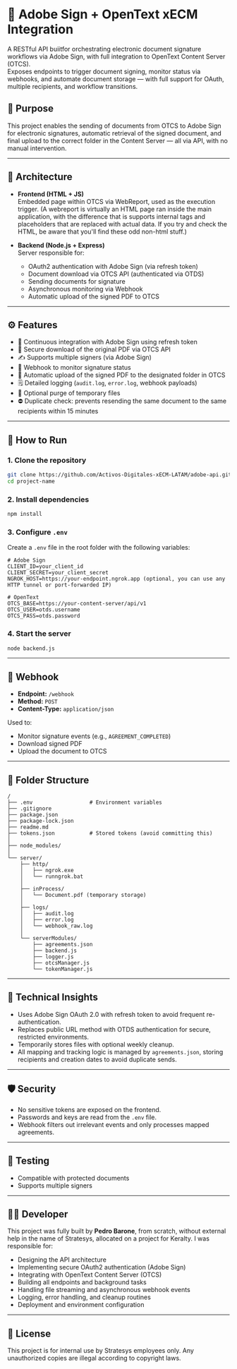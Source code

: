 # 🔐 Adobe Sign + OpenText xECM Integration
A RESTful API buiitfor orchestrating electronic document signature workflows via Adobe Sign, with full integration to OpenText Content Server (OTCS).  
Exposes endpoints to trigger document signing, monitor status via webhooks, and automate document storage — with full support for OAuth, multiple recipients, and workflow transitions.

## 📌 Purpose

This project enables the sending of documents from OTCS to Adobe Sign for electronic signatures, automatic retrieval of the signed document, and final upload to the correct folder in the Content Server — all via API, with no manual intervention.

---

## 🧱 Architecture

- **Frontend (HTML + JS)**  
  Embedded page within OTCS via WebReport, used as the execution trigger. (A webreport is virtually an HTML page ran inside the main application, with the difference that is supports internal tags and placeholders that are replaced with actual data. If you try and check the HTML, be aware that you'll find these odd non-html stuff.)

- **Backend (Node.js + Express)**  
  Server responsible for:
  - OAuth2 authentication with Adobe Sign (via refresh token)
  - Document download via OTCS API (authenticated via OTDS)
  - Sending documents for signature
  - Asynchronous monitoring via Webhook
  - Automatic upload of the signed PDF to OTCS

---

## ⚙️ Features

- 🔁 Continuous integration with Adobe Sign using refresh token
- 📅 Secure download of the original PDF via OTCS API
- ✍️ Supports multiple signers (via Adobe Sign)
- 📡 Webhook to monitor signature status
- 📄 Automatic upload of the signed PDF to the designated folder in OTCS
- 🗒️ Detailed logging (`audit.log`, `error.log`, webhook payloads)
- 🧼 Optional purge of temporary files
- ⛔ Duplicate check: prevents resending the same document to the same recipients within 15 minutes

---

## 🚀 How to Run

### 1. Clone the repository

```bash
git clone https://github.com/Activos-Digitales-xECM-LATAM/adobe-api.git
cd project-name
```

### 2. Install dependencies

```bash
npm install
```

### 3. Configure `.env`

Create a `.env` file in the root folder with the following variables:

```env
# Adobe Sign
CLIENT_ID=your_client_id
CLIENT_SECRET=your_client_secret
NGROK_HOST=https://your-endpoint.ngrok.app (optional, you can use any HTTP tunnel or port-forwarded IP)

# OpenText
OTCS_BASE=https://your-content-server/api/v1
OTCS_USER=otds.username
OTCS_PASS=otds.password
```

### 4. Start the server

```bash
node backend.js
```

---

## 🔀 Webhook

- **Endpoint:** `/webhook`
- **Method:** `POST`
- **Content-Type:** `application/json`

Used to:

- Monitor signature events (e.g., `AGREEMENT_COMPLETED`)
- Download signed PDF
- Upload the document to OTCS

---

## 📁 Folder Structure

```
/
├── .env                  # Environment variables
├── .gitignore
├── package.json
├── package-lock.json
├── readme.md
├── tokens.json           # Stored tokens (avoid committing this)
│
├── node_modules/
│
└── server/
    ├── http/
    │   ├── ngrok.exe
    │   └── runngrok.bat
    │
    ├── inProcess/
    │   └── Document.pdf (temporary storage)
    │
    ├── logs/
    │   ├── audit.log
    │   ├── error.log
    │   └── webhook_raw.log
    │
    └── serverModules/
        ├── agreements.json
        ├── backend.js
        ├── logger.js
        ├── otcsManager.js
        └── tokenManager.js
```

---

## 🧠 Technical Insights

- Uses Adobe Sign OAuth 2.0 with refresh token to avoid frequent re-authentication.
- Replaces public URL method with OTDS authentication for secure, restricted environments.
- Temporarily stores files with optional weekly cleanup.
- All mapping and tracking logic is managed by `agreements.json`, storing recipients and creation dates to avoid duplicate sends.

---

## 🛡️ Security

- No sensitive tokens are exposed on the frontend.
- Passwords and keys are read from the `.env` file.
- Webhook filters out irrelevant events and only processes mapped agreements.

---

## 🧊 Testing

- Compatible with protected documents
- Supports multiple signers

---

## 🧙‍♂️ Developer

This project was fully built by **Pedro Barone**, from scratch, without external help in the name of Stratesys, allocated on a project for Keralty. 
I was responsible for:

- Designing the API architecture
- Implementing secure OAuth2 authentication (Adobe Sign)
- Integrating with OpenText Content Server (OTCS)
- Building all endpoints and background tasks
- Handling file streaming and asynchronous webhook events
- Logging, error handling, and cleanup routines
- Deployment and environment configuration
---

## 📄 License

This project is for internal use by Stratesys employees only. Any unauthorized copies are illegal according to copyright laws. 
